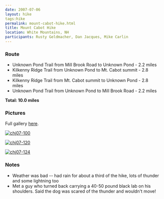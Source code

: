 ```yaml
---
date: 2007-07-06
layout: hike
tags:hike
permalink: mount-cabot-hike.html
title: Mount Cabot Hike
location: White Mountains, NH
participants: Rusty Geldmacher, Dan Jacques, Mike Carlin
---
```


### Route

  * Unknown Pond Trail from Mill Brook Road to Unknown Pond - 2.2 miles
  * Kilkenny Ridge Trail from Unknown Pond to Mt. Cabot summit - 2.8 miles
  * Kilkenny Ridge Trail from Mt. Cabot summit to Unknown Pond - 2.8 miles
  * Unknown Pond Trail from Unknown Pond to Mill Brook Road - 2.2 miles

**Total: 10.0 miles**

### Pictures

Full gallery [here](http://www.flickr.com/photos/geldmacher/sets/72157600724300771/).

[![chj07-100](http://farm2.static.flickr.com/1051/758024415_93827ff082.jpg)](http://www.flickr.com/photos/geldmacher/758024415/)

[![chj07-120](http://farm2.static.flickr.com/1381/758910224_25619dbabb.jpg)](http://www.flickr.com/photos/geldmacher/758910224/)

[![chj07-124](http://farm2.static.flickr.com/1058/758918046_21b27c0fcd.jpg)](http://www.flickr.com/photos/geldmacher/758918046/)

### Notes

  * Weather was bad -- had rain for about a third of the hike, lots of thunder and some lightning too
  * Met a guy who turned back carrying a 40-50 pound black lab on his shoulders. Said the dog was scared of the thunder and wouldn't move!
